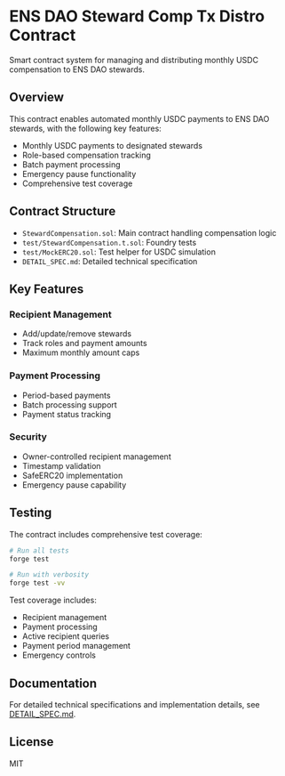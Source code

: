 # ENS DAO Steward Comp Tx Distro Contract

Smart contract system for managing and distributing monthly USDC compensation to ENS DAO stewards.

## Overview

This contract enables automated monthly USDC payments to ENS DAO stewards, with the following key features:

- Monthly USDC payments to designated stewards
- Role-based compensation tracking
- Batch payment processing
- Emergency pause functionality
- Comprehensive test coverage

## Contract Structure

- `StewardCompensation.sol`: Main contract handling compensation logic
- `test/StewardCompensation.t.sol`: Foundry tests
- `test/MockERC20.sol`: Test helper for USDC simulation
- `DETAIL_SPEC.md`: Detailed technical specification

## Key Features

### Recipient Management

- Add/update/remove stewards
- Track roles and payment amounts
- Maximum monthly amount caps

### Payment Processing

- Period-based payments
- Batch processing support
- Payment status tracking

### Security

- Owner-controlled recipient management
- Timestamp validation
- SafeERC20 implementation
- Emergency pause capability

## Testing

The contract includes comprehensive test coverage:

```bash
# Run all tests
forge test

# Run with verbosity
forge test -vv
```

Test coverage includes:

- Recipient management
- Payment processing
- Active recipient queries
- Payment period management
- Emergency controls

## Documentation

For detailed technical specifications and implementation details, see [DETAIL_SPEC.md](./DETAIL_SPEC.md).

## License

MIT
